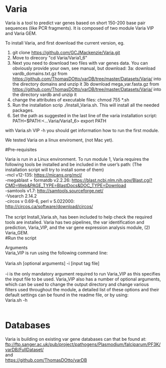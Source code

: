 # Varia
Varia is a tool to predict var genes based on short 150-200 base pair sequences (like PCR fragments). It is composed of two module Varia VIP and Varia GEM.

To install Varia, and first download the current version, eg.
1. git clone https://github.com/GCJMackenzie/Varia.git
2. Move to direcory "cd Varia/Varia1_6"
3. Next you need to download two files with var genes data. You can obviously provide your own, see manual, but download:
3a: download vardb_domains.txt.gz from https://github.com/ThomasDOtto/varDB/tree/master/Datasets/Varia/ into the directory domains and unzip it
3b download mega_var.fasta.gz from https://github.com/ThomasDOtto/varDB/tree/master/Datasets/Varia/ into the directory vardb and unzip it
4. change the attributes of executable files: chmod 755 *.sh
5. Run the installation scrip ./Install_Varia.sh. This will install all the needed packages.
6. Set the path as suggested in the last line of the varia installation script:
PATH=$PATH:<...Varia/Varia1_6> export PATH

with Varia.sh VIP -h you should get information how to run the first module. 

We tested Varia on a linux enviroment, (not Mac yet).




#Pre-requisites 

Varia is run in a Linux environment. To run module 1, Varia requires the following tools be installed and be included in the user’s path: (The installation script will try to install some of them)<BR> 
-mcl v12-135: https://micans.org/mcl/<BR>
-megablast + formatdb v2.2.26: https://blast.ncbi.nlm.nih.gov/Blast.cgi?CMD=Web&PAGE_TYPE=BlastDocs&DOC_TYPE=Download<BR>
-samtools v1.7: http://samtools.sourceforge.net/<BR>
-Vsearch 2.14.2 <BR>
-circos v 0.69-6, perl v 5.022000: http://circos.ca/software/download/circos/<BR>
<BR>
The script Install_Varia.sh, has been included to help check the required tools are installed. Varia has two pipelines, the var identification and prediction, Varia_VIP, and the var gene expression analysis module, (2) Varia_GEM. 
<BR>
#Run the script

Arguments<BR>
Varia_VIP is run using the following command line:<BR>
<BR>
Varia.sh [optional arguments] -i [input tag file]<BR>
<BR>
-i is the only mandatory argument required to run Varia_VIP as this specifies the input file to be used. Varia_VIP also has a number of optional arguments, which can be used to change the output directory and change various filters used throughout the module, a detailed list of these options and their default settings can be found in the readme file, or by using:
<BR>
Varia.sh -h<BR>
<BR>
# Databases
Varia is building on existing var gene databases can that be found at:<BR>
ftp://ftp.sanger.ac.uk/pub/project/pathogens/Plasmodium/falciparum/PF3K/varDB/FullDataset/<BR>
and<BR>
https://github.com/ThomasDOtto/varDB<BR>


